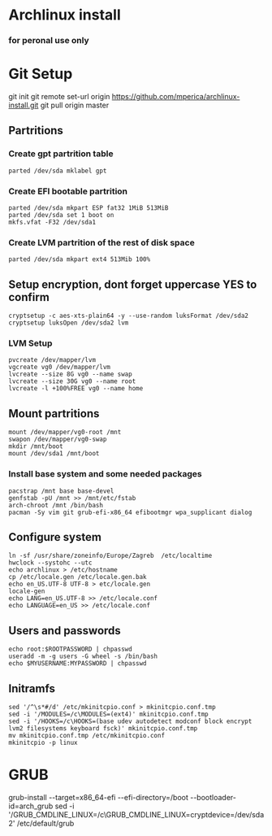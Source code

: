# Archlinux install
### for peronal use only

# Git Setup
git init
git remote set-url origin https://github.com/mperica/archlinux-install.git
git pull origin master


## Partritions
### Create gpt partrition table
`parted /dev/sda mklabel gpt`
### Create EFI bootable partrition
```
parted /dev/sda mkpart ESP fat32 1MiB 513MiB
parted /dev/sda set 1 boot on
mkfs.vfat -F32 /dev/sda1
```

### Create LVM partrition of the rest of disk space
`parted /dev/sda mkpart ext4 513Mib 100%`


## Setup encryption, dont forget uppercase YES to confirm
```
cryptsetup -c aes-xts-plain64 -y --use-random luksFormat /dev/sda2
cryptsetup luksOpen /dev/sda2 lvm
```
### LVM Setup
```
pvcreate /dev/mapper/lvm
vgcreate vg0 /dev/mapper/lvm
lvcreate --size 8G vg0 --name swap
lvcreate --size 30G vg0 --name root
lvcreate -l +100%FREE vg0 --name home
```

## Mount partritions
```
mount /dev/mapper/vg0-root /mnt
swapon /dev/mapper/vg0-swap
mkdir /mnt/boot
mount /dev/sda1 /mnt/boot
```

### Install base system and some needed packages
```
pacstrap /mnt base base-devel
genfstab -pU /mnt >> /mnt/etc/fstab
arch-chroot /mnt /bin/bash
pacman -Sy vim git grub-efi-x86_64 efibootmgr wpa_supplicant dialog
```

## Configure system
```
ln -sf /usr/share/zoneinfo/Europe/Zagreb  /etc/localtime
hwclock --systohc --utc
echo archlinux > /etc/hostname
cp /etc/locale.gen /etc/locale.gen.bak
echo en_US.UTF-8 UTF-8 > etc/locale.gen
locale-gen
echo LANG=en_US.UTF-8 >> /etc/locale.conf
echo LANGUAGE=en_US >> /etc/locale.conf
```

## Users and passwords
```
echo root:$ROOTPASSWORD | chpasswd
useradd -m -g users -G wheel -s /bin/bash 
echo $MYUSERNAME:MYPASSWORD | chpasswd
```

## Initramfs
```
sed '/^\s*#/d' /etc/mkinitcpio.conf > mkinitcpio.conf.tmp
sed -i '/MODULES=/c\MODULES=(ext4)' mkinitcpio.conf.tmp 
sed -i '/HOOKS=/c\HOOKS=(base udev autodetect modconf block encrypt lvm2 filesystems keyboard fsck)' mkinitcpio.conf.tmp 
mv mkinitcpio.conf.tmp /etc/mkinitcpio.conf
mkinitcpio -p linux
```

# GRUB
grub-install --target=x86_64-efi --efi-directory=/boot --bootloader-id=arch_grub
sed -i '/GRUB_CMDLINE_LINUX=/c\GRUB_CMDLINE_LINUX=cryptdevice=/dev/sda2' /etc/default/grub

